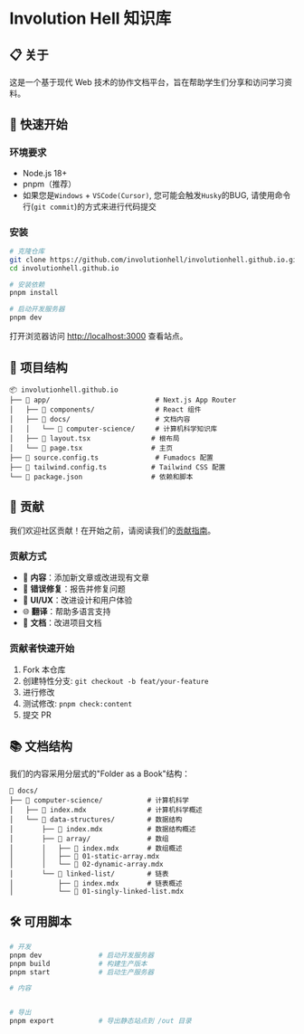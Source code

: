 # Involution Hell 知识库

## 📋 关于

这是一个基于现代 Web 技术的协作文档平台，旨在帮助学生们分享和访问学习资料。

## 🚀 快速开始

### 环境要求

- Node.js 18+
- pnpm（推荐）
- 如果您是`Windows` + `VSCode(Cursor)`, 您可能会触发`Husky`的BUG, 请使用命令行(`git commit`)的方式来进行代码提交

### 安装

```bash
# 克隆仓库
git clone https://github.com/involutionhell/involutionhell.github.io.git
cd involutionhell.github.io

# 安装依赖
pnpm install

# 启动开发服务器
pnpm dev
```

打开浏览器访问 [http://localhost:3000](http://localhost:3000) 查看站点。

## 📁 项目结构

```
📦 involutionhell.github.io
├── 📂 app/                          # Next.js App Router
│   ├── 📂 components/               # React 组件
│   ├── 📂 docs/                     # 文档内容
│   │   └── 📂 computer-science/     # 计算机科学知识库
│   ├── 📄 layout.tsx               # 根布局
│   └── 📄 page.tsx                 # 主页
├── 📂 source.config.ts              # Fumadocs 配置
├── 📂 tailwind.config.ts           # Tailwind CSS 配置
└── 📄 package.json                 # 依赖和脚本
```

## 🤝 贡献

我们欢迎社区贡献！在开始之前，请阅读我们的[贡献指南](CONTRIBUTING.md)。

### 贡献方式

- 📝 **内容**：添加新文章或改进现有文章
- 🐛 **错误修复**：报告并修复问题
- 🎨 **UI/UX**：改进设计和用户体验
- 🌐 **翻译**：帮助多语言支持
- 📖 **文档**：改进项目文档

### 贡献者快速开始

1. Fork 本仓库
2. 创建特性分支: `git checkout -b feat/your-feature`
3. 进行修改
4. 测试修改: `pnpm check:content`
5. 提交 PR

## 📚 文档结构

我们的内容采用分层式的"Folder as a Book"结构：

```
📂 docs/
├── 📂 computer-science/           # 计算机科学
│   ├── 📄 index.mdx               # 计算机科学概述
│   └── 📂 data-structures/        # 数据结构
│       ├── 📄 index.mdx           # 数据结构概述
│       ├── 📂 array/              # 数组
│       │   ├── 📄 index.mdx       # 数组概述
│       │   ├── 📄 01-static-array.mdx
│       │   └── 📄 02-dynamic-array.mdx
│       └── 📂 linked-list/        # 链表
│           ├── 📄 index.mdx       # 链表概述
│           └── 📄 01-singly-linked-list.mdx
```

## 🛠️ 可用脚本

```bash
# 开发
pnpm dev              # 启动开发服务器
pnpm build            # 构建生产版本
pnpm start            # 启动生产服务器

# 内容


# 导出
pnpm export           # 导出静态站点到 /out 目录
```

